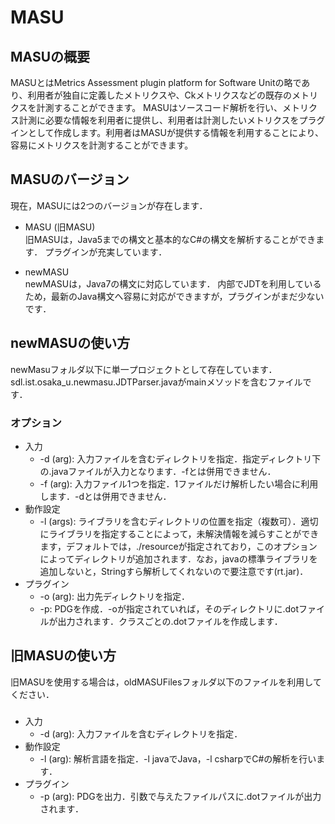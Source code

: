 # MASU

## MASUの概要
MASUとはMetrics Assessment plugin platform for Software Unitの略であり、利用者が独自に定義したメトリクスや、Ckメトリクスなどの既存のメトリクスを計測することができます。
MASUはソースコード解析を行い、メトリクス計測に必要な情報を利用者に提供し、利用者は計測したいメトリクスをプラグインとして作成します。利用者はMASUが提供する情報を利用することにより、容易にメトリクスを計測することができます。

## MASUのバージョン
現在，MASUには2つのバージョンが存在します．

* MASU (旧MASU)  
旧MASUは，Java5までの構文と基本的なC#の構文を解析することができます．
プラグインが充実しています．

* newMASU  
newMASUは，Java7の構文に対応しています．
内部でJDTを利用しているため，最新のJava構文へ容易に対応ができますが，プラグインがまだ少ないです．

## newMASUの使い方
newMasuフォルダ以下に単一プロジェクトとして存在しています．
sdl.ist.osaka\_u.newmasu.JDTParser.javaがmainメソッドを含むファイルです．

### オプション
- 入力
    - -d (arg): 入力ファイルを含むディレクトリを指定．指定ディレクトリ下の.javaファイルが入力となります．-fとは併用できません．
    - -f (arg): 入力ファイル1つを指定．1ファイルだけ解析したい場合に利用します．-dとは併用できません．
- 動作設定
    - -l (args): ライブラリを含むディレクトリの位置を指定（複数可）．適切にライブラリを指定することによって，未解決情報を減らすことができます，デフォルトでは，./resourceが指定されており，このオプションによってディレクトリが追加されます．なお，javaの標準ライブラリを追加しないと，Stringすら解析してくれないので要注意です(rt.jar)．
- プラグイン
    - -o (arg): 出力先ディレクトリを指定．
    - -p: PDGを作成．-oが指定されていれば，そのディレクトリに.dotファイルが出力されます．クラスごとの.dotファイルを作成します．

## 旧MASUの使い方
旧MASUを使用する場合は，oldMASUFilesフォルダ以下のファイルを利用してください．

###
- 入力
    - -d (arg): 入力ファイルを含むディレクトリを指定．
- 動作設定
    - -l (arg): 解析言語を指定．-l javaでJava，-l csharpでC#の解析を行います．
- プラグイン
    - -p (arg): PDGを出力．引数で与えたファイルパスに.dotファイルが出力されます．
